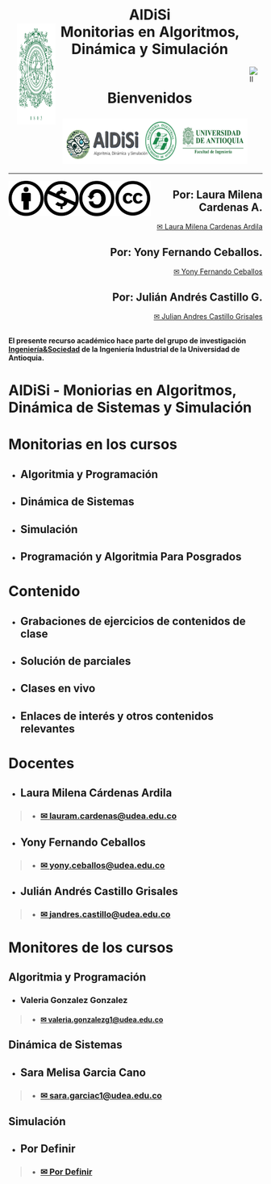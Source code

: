 <div align="center">
<table>
    <thead>
        <tr>
            <td rowspan="3">
                <img alt="UdeA" height="200px" src="https://raw.githubusercontent.com/juliancastillo-udea/2024-1-ProgramacionPosgrados/main/images/Escudo-UdeA.svg" hspace="10px" vspace="0px">
            </td>
            <td align="center">
                <h1><b>AlDiSi<br>Monitorias en Algoritmos, Dinámica y Simulación</b></h1>
            </td>
            <td rowspan="3">
                <img alt="II" height="200px" src="https://upload.wikimedia.org/wikipedia/commons/thumb/b/b9/Ingenier%C3%ADa_Industrial_UdeA.png/1026px-Ingenier%C3%ADa_Industrial_UdeA.png" hspace="0px" vspace="0px">
            </td>
        </tr>
        <tr>
            <td align="center">
                <h1><b>Bienvenidos</b></h1>
            </td>
        </tr>
        <tr>
            <td align="center">
                <img align="center" alt="I&S" height="90px" src="https://raw.githubusercontent.com/juliancastillo-udea/AlDiSi/main/images/Logo%20AlDiSi_Horizontal%20UdeA%20II.png" hspace="10px" vspace="0px">
            </td>
        </tr>
    </thead>
</table>

</div>

<hr size=10 noshade color="green">
<p>
<img alt="CC" height="70px" src="https://raw.githubusercontent.com/juliancastillo-udea/2024-1-ProgramacionPosgrados/main/images/by.xlarge.png" align="left" hspace="0px" vspace="0px">
<img alt="Attribution" height="70px" src="https://raw.githubusercontent.com/juliancastillo-udea/2024-1-ProgramacionPosgrados/main/images/nc.xlarge.png" align="left" hspace="0px" vspace="0px">
<img alt="NC" height="70px" src="https://raw.githubusercontent.com/juliancastillo-udea/2024-1-ProgramacionPosgrados/main/images/sa.xlarge.png" align="left" hspace="0px" vspace="0px">
<img alt="SA" height="70px" src="https://raw.githubusercontent.com/juliancastillo-udea/2024-1-ProgramacionPosgrados/main/images/cc-icons.png" align="left" hspace="0px" vspace="0px">
</p>

<div align="right">
<h2> <b> Por: Laura Milena Cardenas A. </b> </h2>
<a href="mailto:lauram.cardenas@udea.edu.co"> ✉ Laura Milena Cardenas Ardila </a>
<h2> <b> Por: Yony Fernando Ceballos. </b> </h2>
<a href="mailto:yony.ceballos@udea.edu.co"> ✉ Yony Fernando Ceballos </a>
<h2> <b> Por: Julián Andrés Castillo G. </b> </h2>
<a href="mailto:jandres.castillo@udea.edu.co"> ✉ Julian Andres Castillo Grisales </a>
</div>

<br>

**El presente recurso académico hace parte del grupo de investigación [Ingeniería&Sociedad](https://www.udea.edu.co/wps/portal/udea/web/inicio/investigacion/grupos-investigacion/ingenieria-tecnologia/ingenieria-sociedad/integrantes/!ut/p/z1/jZDLbsIwEEW_hS_w2JMHWbqOE0wcxw6mUG9QVigSBBaI729UISRCS5ndSOee0VwSyJaEobv2--7Sn4buMO5fIdkZF0vKBOjS2QIcb_lKe28EMrL5AeaZYJRHoKGiMXAnrfGNsPmSkfBOHv4YDu_lXwDhtX5DwuMJKNrxA13VyNoEvU6nQJn6DLi0kEboDP-kU6ABNxpqExUfpeIVi2_AvaQmb0YgyeXCU0RB2ZNBoQSXmdhiqViU4tTwS83_PXo-rtdb6FWv9rNv4u7n-A!!/?1dmy&urile=wcm%3apath%3a%2FPortalUdeA%2FasPortalUdeA%2FasHomeUdeA%2FInvestigaci%2521c3%2521b3n%2FGrupos%2Bde%2Binvestigaci%2521c3%2521b3n%2FIngenier%2521c3%2521ada%2By%2Btecnolog%2521c3%2521ada%2FIngenier%2521c3%2521ada%2By%2Bsociedad) de la Ingeniería Industrial de la Universidad de Antioquia.**

# **AlDiSi - Moniorias en Algoritmos, Dinámica de Sistemas y Simulación**

# **Monitorias en los cursos**
*   ## **Algoritmia y Programación**
*   ## **Dinámica de Sistemas**
*   ## **Simulación**
*   ## **Programación y Algoritmia Para Posgrados**


# **Contenido**
*   ## **Grabaciones de ejercicios de contenidos de clase**
*   ## **Solución de parciales**
*   ## **Clases en vivo**
*   ## **Enlaces de interés y otros contenidos relevantes**

# **Docentes**
*   ## **Laura Milena Cárdenas Ardila**
>*   ### <a href="mailto:lauram.cardenas@udea.edu.co"> ✉ lauram.cardenas@udea.edu.co</a>
*   ## **Yony Fernando Ceballos**
>*   ### <a href="mailto:yony.ceballos@udea.edu.co"> ✉ yony.ceballos@udea.edu.co</a>
*   ## **Julián Andrés Castillo Grisales**
>*   ### <a href="mailto:jandres.castillo@udea.edu.co"> ✉ jandres.castillo@udea.edu.co</a>

# **Monitores de los cursos**
## **Algoritmia y Programación**
*   ### **Valeria Gonzalez Gonzalez**
>*   #### <a href="mailto:valeria.gonzalezg1@udea.edu.co"> ✉ valeria.gonzalezg1@udea.edu.co</a>
## **Dinámica de Sistemas**
*   ## **Sara Melisa Garcia Cano**
>*   ### <a href="mailto:sara.garciac1@udea.edu.coo"> ✉ sara.garciac1@udea.edu.co</a>
## **Simulación**
*   ## **Por Definir**
>*   ### <a href="mailto:jandres.castillo@udea.edu.co"> ✉ Por Definir</a>


